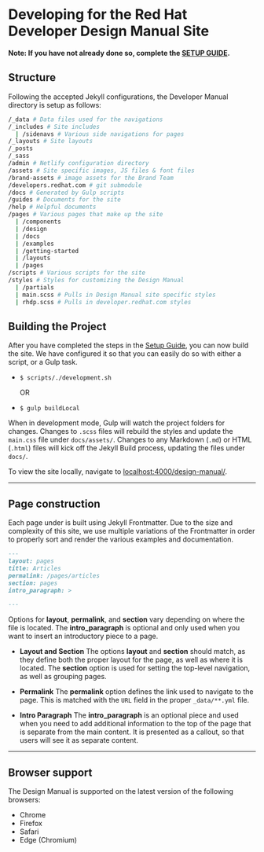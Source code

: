 # Developing for the Red Hat Developer Design Manual Site

__Note: If you have not already done so, complete the [SETUP GUIDE](SETUP.md).__

## Structure

Following the accepted Jekyll configurations, the Developer Manual directory is setup as follows:

```bash
/_data # Data files used for the navigations
/_includes # Site includes
  | /sidenavs # Various side navigations for pages
/_layouts # Site layouts
/_posts
/_sass
/admin # Netlify configuration directory
/assets # Site specific images, JS files & font files
/brand-assets # image assets for the Brand Team
/developers.redhat.com # git submodule
/docs # Generated by Gulp scripts
/guides # Documents for the site
/help # Helpful documents
/pages # Various pages that make up the site
  | /components
  | /design
  | /docs
  | /examples
  | /getting-started
  | /layouts
  | /pages
/scripts # Various scripts for the site
/styles # Styles for customizing the Design Manual
  | /partials
  | main.scss # Pulls in Design Manual site specific styles
  | rhdp.scss # Pulls in developer.redhat.com styles
```

## Building the Project

After you have completed the steps in the [Setup Guide](SETUP.md), you can now build the site. We have configured it so that you can easily do so with either a script, or a Gulp task.

  - `$ scripts/./development.sh`

    OR

  - `$ gulp buildLocal`

When in development mode, Gulp will watch the project folders for changes. Changes to `.scss` files will rebuild the styles and update the `main.css` file under `docs/assets/`. Changes to any Markdown (`.md`) or HTML (`.html`) files will kick off the Jekyll Build process, updating the files under `docs/`.

To view the site locally, navigate to [localhost:4000/design-manual/](http://localhost:4000/design-manual/).

----
## Page construction

Each page under is built using Jekyll Frontmatter. Due to the size and complexity of this site, we use multiple variations of the Frontmatter in order to properly sort and render the various examples and documentation.

```markdown
---
layout: pages
title: Articles
permalink: /pages/articles
section: pages
intro_paragraph: >

---
```

Options for __layout__, __permalink__, and __section__ vary depending on where the file is located. The __intro_paragraph__ is optional and only used when you want to insert an introductory piece to a page.

 - __Layout and Section__
The options __layout__ and __section__ should match, as they define both the proper layout for the page, as well as where it is located. The __section__ option is used for setting the top-level navigation, as well as grouping pages.

 - __Permalink__
The __permalink__ option defines the link used to navigate to the page. This is matched with the `URL` field in the proper `_data/**.yml` file.

 - __Intro Paragraph__
The __intro_paragraph__ is an optional piece and used when you need to add additional information to the top of the page that is separate from the main content. It is presented as a callout, so that users will see it as separate content.

----
## Browser support

The Design Manual is supported on the latest version of the following browsers:

 - Chrome
 - Firefox
 - Safari
 - Edge (Chromium)
